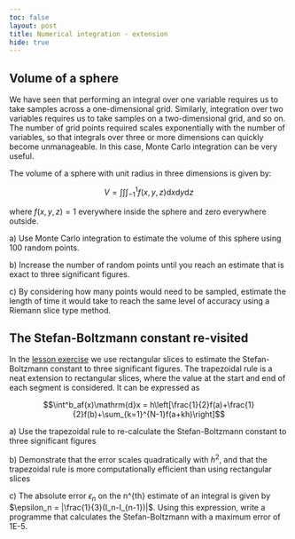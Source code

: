 ```yaml
---
toc: false
layout: post
title: Numerical integration - extension
hide: true
---
```


## Volume of a sphere

We have seen that performing an integral over one variable requires us to take samples across a one-dimensional grid. Similarly, integration over two variables requires us to take samples on a two-dimensional grid, and so on. The number of grid points required scales exponentially with the number of variables, so that integrals over three or more dimensions can quickly become unmanageable. In this case, Monte Carlo integration can be very useful.

The volume of a sphere with unit radius in three dimensions is given by:

$$V = \int\int\int_{-1}^1f(x,y,z)\mathrm{d}x\mathrm{d}y\mathrm{d}z$$

where $f(x,y,z)=1$ everywhere inside the sphere and zero everywhere outside.

a) Use Monte Carlo integration to estimate the volume of this sphere using 100 random points. 

b) Increase the number of random points until you reach an estimate that is exact to three significant figures.

c) By considering how many points would need to be sampled, estimate the length of time it would take to reach the same level of accuracy using a Riemann slice type method.


## The Stefan-Boltzmann constant re-visited

In the [lesson exercise](https://nu-cem.github.io/CompPhys/2021/08/02/Random_exercises) we use rectangular slices to estimate the Stefan-Boltzmann constant to three significant figures. The trapezoidal rule is a neat extension to rectangular slices, where the value at the start and end of each segment is considered. It can be expressed as

$$\int^b_af(x)\mathrm{d}x = h\left[\frac{1}{2}f(a)+\frac{1}{2}f(b)+\sum_{k=1}^{N-1}f(a+kh)\right]$$

a) Use the trapezoidal rule to re-calculate the Stefan-Boltzmann constant to three significant figures

b) Demonstrate that the error scales quadratically with $h^2$, and that the trapezoidal rule is more computationally efficient than using rectangular slices

c) The absolute error $\epsilon_n$ on the n^{th} estimate of an integral is given by $\epsilon_n = |\frac{1}{3}(I_n-I_{n-1})|$. Using this expression, write a programme that calculates the Stefan-Boltzmann with a maximum error of 1E-5.



